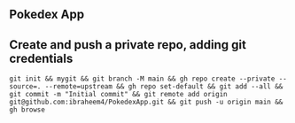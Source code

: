 ## Pokedex App

## Create and push a private repo, adding git credentials

```
git init && mygit && git branch -M main && gh repo create --private --source=. --remote=upstream && gh repo set-default && git add --all && git commit -m "Initial commit" && git remote add origin git@github.com:ibraheem4/PokedexApp.git && git push -u origin main && gh browse
```
